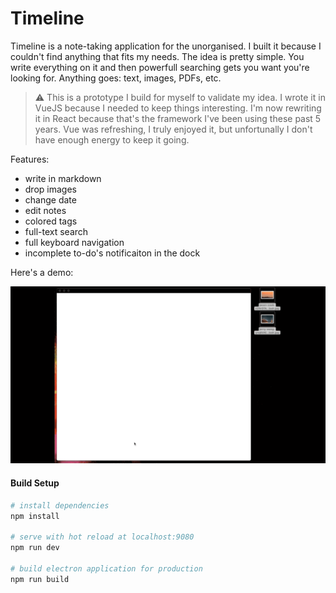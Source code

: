 # Timeline

Timeline is a note-taking application for the unorganised. I built it because I couldn't find anything that fits my needs. The idea is pretty simple. You write everything on it and then powerfull searching gets you want you're looking for. Anything goes: text, images, PDFs, etc.

> ⚠️ This is a prototype I build for myself to validate my idea. I wrote it in VueJS because I needed to keep things interesting. I'm now rewriting it in React because that's the framework I've been using these past 5 years. Vue was refreshing, I truly enjoyed it, but unfortunally I don't have enough energy to keep it going.


Features:

* write in markdown
* drop images
* change date
* edit notes
* colored tags
* full-text search
* full keyboard navigation
* incomplete to-do's notificaiton in the dock

Here's a demo:

![Demo](demo.gif)

#### Build Setup

``` bash
# install dependencies
npm install

# serve with hot reload at localhost:9080
npm run dev

# build electron application for production
npm run build
```